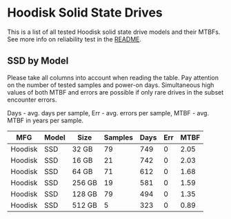 Hoodisk Solid State Drives
==========================

This is a list of all tested Hoodisk solid state drive models and their MTBFs. See
more info on reliability test in the [README](https://github.com/bsdhw/SMART).

SSD by Model
------------

Please take all columns into account when reading the table. Pay attention on the
number of tested samples and power-on days. Simultaneous high values of both MTBF
and errors are possible if only rare drives in the subset encounter errors.

Days - avg. days per sample,
Err  - avg. errors per sample,
MTBF - avg. MTBF in years per sample.

| MFG       | Model              | Size   | Samples | Days  | Err   | MTBF |
|-----------|--------------------|--------|---------|-------|-------|------|
| Hoodisk   | SSD                | 32 GB  | 79      | 749   | 0     | 2.05   |
| Hoodisk   | SSD                | 16 GB  | 21      | 742   | 0     | 2.03   |
| Hoodisk   | SSD                | 64 GB  | 71      | 612   | 0     | 1.68   |
| Hoodisk   | SSD                | 256 GB | 19      | 581   | 0     | 1.59   |
| Hoodisk   | SSD                | 128 GB | 79      | 494   | 0     | 1.35   |
| Hoodisk   | SSD                | 512 GB | 5       | 323   | 0     | 0.89   |
